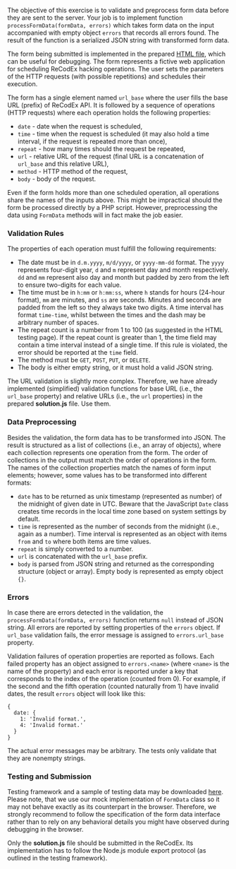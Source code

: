 The objective of this exercise is to validate and preprocess form data before they are sent to the server. Your job is to implement function `processFormData(formData, errors)` which takes form data on the input accompanied with empty object `errors` that records all errors found. The result of the function is a serialized JSON string with transformed form data.

The form being submitted is implemented in the prepared [HTML file](browser.zip), which can be useful for debugging. The form represents a fictive web application for scheduling ReCodEx hacking operations. The user sets the parameters of the HTTP requests (with possible repetitions) and schedules their execution.

The form has a single element named `url_base` where the user fills the base URL (prefix) of ReCodEx API. It is followed by a sequence of operations (HTTP requests) where each operation holds the following properties:

-   `date` - date when the request is scheduled,
-   `time` - time when the request is scheduled (it may also hold a time interval, if the request is repeated more than once),
-   `repeat` - how many times should the request be repeated,
-   `url` - relative URL of the request (final URL is a concatenation of `url_base` and this relative URL),
-   `method` - HTTP method of the request,
-   `body` - body of the request.

Even if the form holds more than one scheduled operation, all operations share the names of the inputs above. This might be impractical should the form be processed directly by a PHP script. However, preprocessing the data using `FormData` methods will in fact make the job easier.

### Validation Rules

The properties of each operation must fulfill the following requirements:

-   The date must be in `d.m.yyyy`, `m/d/yyyy`, or `yyyy-mm-dd` format. The `yyyy` represents four-digit year, `d` and `m` represent day and month respectively. `dd` and `mm` represent also day and month but padded by zero from the left to ensure two-digits for each value.
-   The time must be in `h:mm` or `h:mm:ss`, where `h` stands for hours (24-hour format), `mm` are minutes, and `ss` are seconds. Minutes and seconds are padded from the left so they always take two digits. A time interval has format `time-time`, whilst between the times and the dash may be arbitrary number of spaces.
-   The repeat count is a number from 1 to 100 (as suggested in the HTML testing page). If the repeat count is greater than 1, the time field may contain a time interval instead of a single time. If this rule is violated, the error should be reported at the `time` field.
-   The method must be `GET`, `POST`, `PUT`, or `DELETE`.
-   The body is either empty string, or it must hold a valid JSON string.

The URL validation is slightly more complex. Therefore, we have already implemented (simplified) validation functions for base URL (i.e., the `url_base` property) and relative URLs (i.e., the `url` properties) in the prepared **solution.js** file. Use them.

### Data Preprocessing

Besides the validation, the form data has to be transformed into JSON. The result is structured as a list of collections (i.e., an array of objects), where each collection represents one operation from the form. The order of collections in the output must match the order of operations in the form. The names of the collection properties match the names of form input elements; however, some values has to be transformed into different formats:

-   `date` has to be returned as unix timestamp (represented as number) of the midnight of given date in UTC. Beware that the JavaScript `Date` class creates time records in the local time zone based on system settings by default.
-   `time` is represented as the number of seconds from the midnight (i.e., again as a number). Time interval is represented as an object with items `from` and `to` where both items are time values.
-   `repeat` is simply converted to a number.
-   `url` is concatenated with the `url_base` prefix.
-   `body` is parsed from JSON string and returned as the corresponding structure (object or array). Empty body is represented as empty object `{}`.

### Errors

In case there are errors detected in the validation, the `processFormData(formData, errors)` function returns `null` instead of JSON string. All errors are reported by setting properties of the `errors` object. If `url_base` validation fails, the error message is assigned to `errors.url_base` property.

Validation failures of operation properties are reported as follows. Each failed property has an object assigned to `errors.<name>` (where `<name>` is the name of the property) and each error is reported under a key that corresponds to the index of the operation (counted from 0). For example, if the second and the fifth operation (counted naturally from 1) have invalid dates, the result `errors` object will look like this:

```
{
  date: {
    1: 'Invalid format.',
    4: 'Invalid format.'
  }
}
```

The actual error messages may be arbitrary. The tests only validate that they are nonempty strings.

### Testing and Submission

Testing framework and a sample of testing data may be downloaded [here](cli.zip). Please note, that we use our mock implementation of `FormData` class so it may not behave exactly as its counterpart in the browser. Therefore, we strongly recommend to follow the specification of the form data interface rather than to rely on any behavioral details you might have observed during debugging in the browser.

Only the **solution.js** file should be submitted in the ReCodEx. Its implementation has to follow the Node.js module export protocol (as outlined in the testing framework).